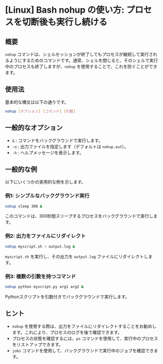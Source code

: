 # [Linux] Bash nohup の使い方: プロセスを切断後も実行し続ける

## 概要
`nohup` コマンドは、シェルセッションが終了してもプロセスが継続して実行されるようにするためのコマンドです。通常、シェルを閉じると、そのシェルで実行中のプロセスも終了しますが、`nohup` を使用することで、これを防ぐことができます。

## 使用法
基本的な構文は以下の通りです。

```bash
nohup [オプション] [コマンド] [引数]
```

## 一般的なオプション
- `&` : コマンドをバックグラウンドで実行します。
- `-o` : 出力ファイルを指定します（デフォルトは `nohup.out`）。
- `-h` : ヘルプメッセージを表示します。

## 一般的な例
以下にいくつかの実用的な例を示します。

### 例1: シンプルなバックグラウンド実行
```bash
nohup sleep 300 &
```
このコマンドは、300秒間スリープするプロセスをバックグラウンドで実行します。

### 例2: 出力をファイルにリダイレクト
```bash
nohup myscript.sh > output.log &
```
`myscript.sh` を実行し、その出力を `output.log` ファイルにリダイレクトします。

### 例3: 複数の引数を持つコマンド
```bash
nohup python myscript.py arg1 arg2 &
```
Pythonスクリプトを引数付きでバックグラウンドで実行します。

## ヒント
- `nohup` を使用する際は、出力をファイルにリダイレクトすることをお勧めします。これにより、プロセスのログを後で確認できます。
- プロセスの状態を確認するには、`ps` コマンドを使用して、実行中のプロセスをリストアップできます。
- `jobs` コマンドを使用して、バックグラウンドで実行中のジョブを確認できます。